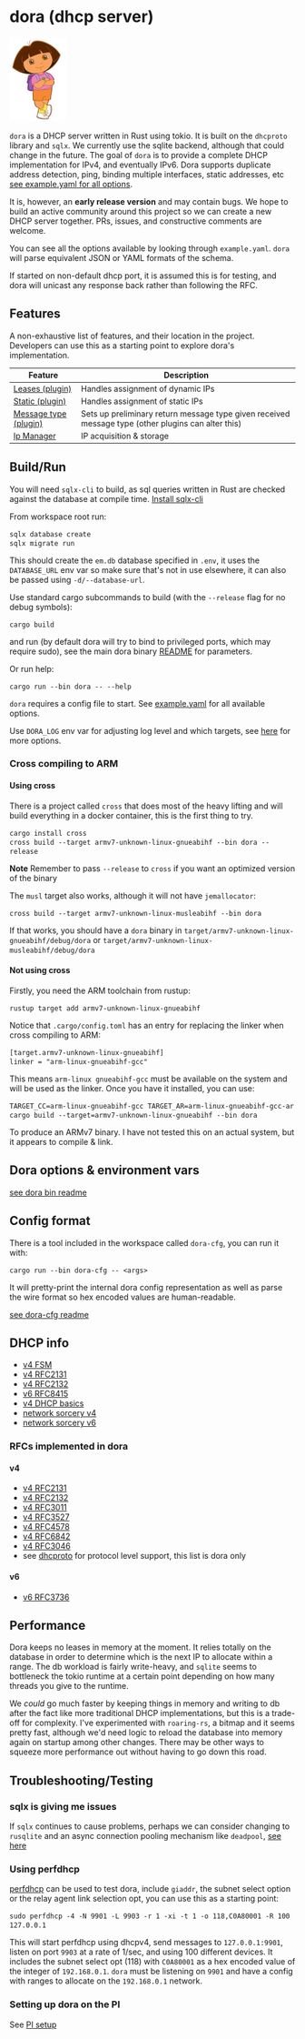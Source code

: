 # dora (dhcp server)

![](dora.jpg)

`dora` is a DHCP server written in Rust using tokio. It is built on the `dhcproto` library and `sqlx`. We currently use the sqlite backend, although that could change in the future. The goal of `dora` is to provide a complete DHCP implementation for IPv4, and eventually IPv6. Dora supports duplicate address detection, ping, binding multiple interfaces, static addresses, etc [see example.yaml for all options](./example.yaml).

It is, however, an **early release version** and may contain bugs. We hope to build an active community around this project so we can create a new DHCP server together. PRs, issues, and constructive comments are welcome.

You can see all the options available by looking through `example.yaml`. `dora` will parse equivalent JSON or YAML formats of the schema.

If started on non-default dhcp port, it is assumed this is for testing, and dora will unicast any response back rather than following the RFC.

## Features

A non-exhaustive list of features, and their location in the project. Developers can use this as a starting point to explore dora's implementation.

| Feature                                       | Description                                                                                        |
| --------------------------------------------- | -------------------------------------------------------------------------------------------------- |
| [Leases (plugin)](plugins/leases)             | Handles assignment of dynamic IPs                                                                  |
| [Static (plugin)](plugins/static_addr)        | Handles assignment of static IPs                                                                   |
| [Message type (plugin)](plugins/message_type) | Sets up preliminary return message type given received message type (other plugins can alter this) |
| [Ip Manager](libs/ip_manager)                 | IP acquisition & storage                                                                           |

## Build/Run

You will need `sqlx-cli` to build, as sql queries written in Rust are checked against the database at compile time. [Install sqlx-cli](https://crates.io/crates/sqlx-cli)

From workspace root run:

```
sqlx database create
sqlx migrate run
```

This should create the `em.db` database specified in `.env`, it uses the `DATABASE_URL` env var so make sure that's not in use elsewhere, it can also be passed using `-d/--database-url`.

Use standard cargo subcommands to build (with the `--release` flag for no debug symbols):

```
cargo build
```

and run (by default dora will try to bind to privileged ports, which may require sudo), see the main dora binary [README](bin/README.md) for parameters.

Or run help:

```
cargo run --bin dora -- --help
```

`dora` requires a config file to start. See [example.yaml](./example.yaml) for all available options.

Use `DORA_LOG` env var for adjusting log level and which targets, see [here](https://docs.rs/tracing-subscriber/0.2.20/tracing_subscriber/fmt/index.html#filtering-events-with-environment-variables) for more options.

### Cross compiling to ARM

#### Using cross

There is a project called `cross` that does most of the heavy lifting and will build everything in a docker container, this is the first thing to try.

```
cargo install cross
cross build --target armv7-unknown-linux-gnueabihf --bin dora --release
```

**Note** Remember to pass `--release` to `cross` if you want an optimized version of the binary

The `musl` target also works, although it will not have `jemallocator`:

```
cross build --target armv7-unknown-linux-musleabihf --bin dora
```

If that works, you should have a `dora` binary in `target/armv7-unknown-linux-gnueabihf/debug/dora` or `target/armv7-unknown-linux-musleabihf/debug/dora`

#### Not using cross

Firstly, you need the ARM toolchain from rustup:

```
rustup target add armv7-unknown-linux-gnueabihf
```

Notice that `.cargo/config.toml` has an entry for replacing the linker when cross compiling to ARM:

```
[target.armv7-unknown-linux-gnueabihf]
linker = "arm-linux-gnueabihf-gcc"
```

This means `arm-linux gnueabihf-gcc` must be available on the system and will be used as the linker. Once you have it installed, you can use:

```
TARGET_CC=arm-linux-gnueabihf-gcc TARGET_AR=arm-linux-gnueabihf-gcc-ar cargo build --target=armv7-unknown-linux-gnueabihf --bin dora
```

To produce an ARMv7 binary. I have not tested this on an actual system, but it appears to compile & link.

## Dora options & environment vars

[see dora bin readme](bin/README.md)

## Config format

There is a tool included in the workspace called `dora-cfg`, you can run it with:

```
cargo run --bin dora-cfg -- <args>
```

It will pretty-print the internal dora config representation as well as parse the wire format so hex encoded values are human-readable.

[see dora-cfg readme](dora-cfg/README.md)

## DHCP info

-   [v4 FSM](http://www.tcpipguide.com/free/t_DHCPGeneralOperationandClientFiniteStateMachine.htm)
-   [v4 RFC2131](https://datatracker.ietf.org/doc/html/rfc2131)
-   [v4 RFC2132](https://datatracker.ietf.org/doc/html/rfc2132)
-   [v6 RFC8415](https://datatracker.ietf.org/doc/html/rfc8415)
-   [v4 DHCP basics](https://docs.microsoft.com/en-us/windows-server/troubleshoot/dynamic-host-configuration-protocol-basics)
-   [network sorcery v4](http://www.networksorcery.com/enp/protocol/dhcp.htm)
-   [network sorcery v6](http://www.networksorcery.com/enp/protocol/dhcpv6.htm)

### RFCs implemented in dora

#### v4

-   [v4 RFC2131](https://datatracker.ietf.org/doc/html/rfc2131)
-   [v4 RFC2132](https://datatracker.ietf.org/doc/html/rfc2132)
-   [v4 RFC3011](https://datatracker.ietf.org/doc/html/rfc3011)
-   [v4 RFC3527](https://datatracker.ietf.org/doc/html/rfc3527)
-   [v4 RFC4578](https://datatracker.ietf.org/doc/html/rfc4578)
-   [v4 RFC6842](https://datatracker.ietf.org/doc/html/rfc6842)
-   [v4 RFC3046](https://datatracker.ietf.org/doc/html/rfc3046)
-   see [dhcproto](https://github.com/bluecatengineering/dhcproto) for protocol level support, this list is dora only

#### v6

-   [v6 RFC3736](https://www.rfc-editor.org/rfc/rfc3736.html)

## Performance

Dora keeps no leases in memory at the moment. It relies totally on the database in order to determine which is the next IP to allocate within a range. The db workload is fairly write-heavy, and `sqlite` seems to bottleneck the tokio runtime at a certain point depending on how many threads you give to the runtime.

We _could_ go much faster by keeping things in memory and writing to db after the fact like more traditional DHCP implementations, but this is a trade-off for complexity. I've experimented with `roaring-rs`, a bitmap and it seems pretty fast, although we'd need logic to reload the database into memory again on startup among other changes. There may be other ways to squeeze more performance out without having to go down this road.

## Troubleshooting/Testing

### sqlx is giving me issues

If `sqlx` continues to cause problems, perhaps we can consider changing to `rusqlite` and an async connection pooling mechanism like `deadpool`, [see here](https://crates.io/crates/deadpool-sqlite/0.2.0)

### Using perfdhcp

[perfdhcp](https://kea.readthedocs.io/en/kea-2.0.1/man/perfdhcp.8.html) can be used to test dora, include `giaddr`, the subnet select option or the relay agent link selection opt, you can use this as a starting point:

```
sudo perfdhcp -4 -N 9901 -L 9903 -r 1 -xi -t 1 -o 118,C0A80001 -R 100 127.0.0.1
```

This will start perfdhcp using dhcpv4, send messages to `127.0.0.1:9901`, listen on port `9903` at a rate of 1/sec, and using 100 different devices. It includes the subnet select opt (118) with `C0A80001` as a hex encoded value of the integer of `192.168.0.1`. `dora` must be listening on `9901` and have a config with ranges to allocate on the `192.168.0.1` network.

### Setting up dora on the PI

See [PI setup](./docs/pi_setup.md)
